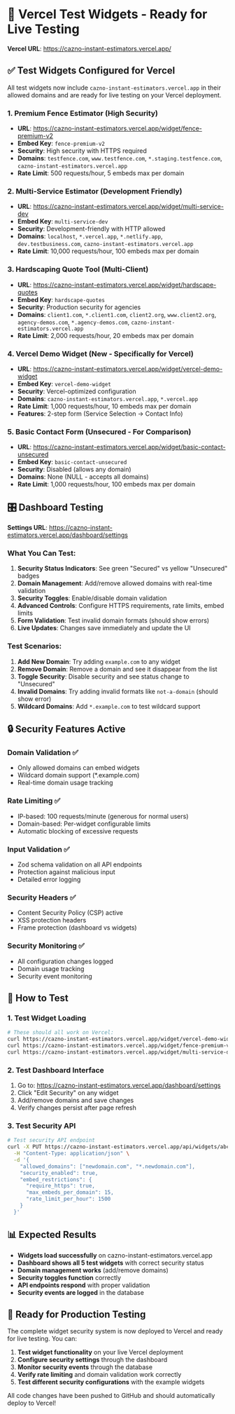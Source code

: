 # 🚀 Vercel Test Widgets - Ready for Live Testing

**Vercel URL**: https://cazno-instant-estimators.vercel.app/

## ✅ **Test Widgets Configured for Vercel**

All test widgets now include `cazno-instant-estimators.vercel.app` in their allowed domains and are ready for live testing on your Vercel deployment.

### **1. Premium Fence Estimator** (High Security)
- **URL**: https://cazno-instant-estimators.vercel.app/widget/fence-premium-v2
- **Embed Key**: `fence-premium-v2`
- **Security**: High security with HTTPS required
- **Domains**: `testfence.com`, `www.testfence.com`, `*.staging.testfence.com`, `cazno-instant-estimators.vercel.app`
- **Rate Limit**: 500 requests/hour, 5 embeds max per domain

### **2. Multi-Service Estimator** (Development Friendly)
- **URL**: https://cazno-instant-estimators.vercel.app/widget/multi-service-dev
- **Embed Key**: `multi-service-dev`
- **Security**: Development-friendly with HTTP allowed
- **Domains**: `localhost`, `*.vercel.app`, `*.netlify.app`, `dev.testbusiness.com`, `cazno-instant-estimators.vercel.app`
- **Rate Limit**: 10,000 requests/hour, 100 embeds max per domain

### **3. Hardscaping Quote Tool** (Multi-Client)
- **URL**: https://cazno-instant-estimators.vercel.app/widget/hardscape-quotes
- **Embed Key**: `hardscape-quotes`
- **Security**: Production security for agencies
- **Domains**: `client1.com`, `*.client1.com`, `client2.org`, `www.client2.org`, `agency-demos.com`, `*.agency-demos.com`, `cazno-instant-estimators.vercel.app`
- **Rate Limit**: 2,000 requests/hour, 20 embeds max per domain

### **4. Vercel Demo Widget** (New - Specifically for Vercel)
- **URL**: https://cazno-instant-estimators.vercel.app/widget/vercel-demo-widget
- **Embed Key**: `vercel-demo-widget`
- **Security**: Vercel-optimized configuration
- **Domains**: `cazno-instant-estimators.vercel.app`, `*.vercel.app`
- **Rate Limit**: 1,000 requests/hour, 10 embeds max per domain
- **Features**: 2-step form (Service Selection → Contact Info)

### **5. Basic Contact Form** (Unsecured - For Comparison)
- **URL**: https://cazno-instant-estimators.vercel.app/widget/basic-contact-unsecured
- **Embed Key**: `basic-contact-unsecured`
- **Security**: Disabled (allows any domain)
- **Domains**: None (NULL - accepts all domains)
- **Rate Limit**: 1,000 requests/hour, 100 embeds max per domain

## 🎛️ **Dashboard Testing**

**Settings URL**: https://cazno-instant-estimators.vercel.app/dashboard/settings

### **What You Can Test:**
1. **Security Status Indicators**: See green "Secured" vs yellow "Unsecured" badges
2. **Domain Management**: Add/remove allowed domains with real-time validation
3. **Security Toggles**: Enable/disable domain validation
4. **Advanced Controls**: Configure HTTPS requirements, rate limits, embed limits
5. **Form Validation**: Test invalid domain formats (should show errors)
6. **Live Updates**: Changes save immediately and update the UI

### **Test Scenarios:**
1. **Add New Domain**: Try adding `example.com` to any widget
2. **Remove Domain**: Remove a domain and see it disappear from the list
3. **Toggle Security**: Disable security and see status change to "Unsecured"
4. **Invalid Domains**: Try adding invalid formats like `not-a-domain` (should show error)
5. **Wildcard Domains**: Add `*.example.com` to test wildcard support

## 🔒 **Security Features Active**

### **Domain Validation** ✅
- Only allowed domains can embed widgets
- Wildcard domain support (*.example.com)
- Real-time domain usage tracking

### **Rate Limiting** ✅
- IP-based: 100 requests/minute (generous for normal users)
- Domain-based: Per-widget configurable limits
- Automatic blocking of excessive requests

### **Input Validation** ✅
- Zod schema validation on all API endpoints
- Protection against malicious input
- Detailed error logging

### **Security Headers** ✅
- Content Security Policy (CSP) active
- XSS protection headers
- Frame protection (dashboard vs widgets)

### **Security Monitoring** ✅
- All configuration changes logged
- Domain usage tracking
- Security event monitoring

## 🧪 **How to Test**

### **1. Test Widget Loading**
```bash
# These should all work on Vercel:
curl https://cazno-instant-estimators.vercel.app/widget/vercel-demo-widget
curl https://cazno-instant-estimators.vercel.app/widget/fence-premium-v2
curl https://cazno-instant-estimators.vercel.app/widget/multi-service-dev
```

### **2. Test Dashboard Interface**
1. Go to: https://cazno-instant-estimators.vercel.app/dashboard/settings
2. Click "Edit Security" on any widget
3. Add/remove domains and save changes
4. Verify changes persist after page refresh

### **3. Test Security API**
```bash
# Test security API endpoint
curl -X PUT https://cazno-instant-estimators.vercel.app/api/widgets/abcd1234-5678-9012-3456-789012345678/security \
  -H "Content-Type: application/json" \
  -d '{
    "allowed_domains": ["newdomain.com", "*.newdomain.com"],
    "security_enabled": true,
    "embed_restrictions": {
      "require_https": true,
      "max_embeds_per_domain": 15,
      "rate_limit_per_hour": 1500
    }
  }'
```

## 📊 **Expected Results**

- **Widgets load successfully** on cazno-instant-estimators.vercel.app
- **Dashboard shows all 5 test widgets** with correct security status
- **Domain management works** (add/remove domains)
- **Security toggles function** correctly
- **API endpoints respond** with proper validation
- **Security events are logged** in the database

## 🎉 **Ready for Production Testing**

The complete widget security system is now deployed to Vercel and ready for live testing. You can:

1. **Test widget functionality** on your live Vercel deployment
2. **Configure security settings** through the dashboard
3. **Monitor security events** through the database
4. **Verify rate limiting** and domain validation work correctly
5. **Test different security configurations** with the example widgets

All code changes have been pushed to GitHub and should automatically deploy to Vercel!